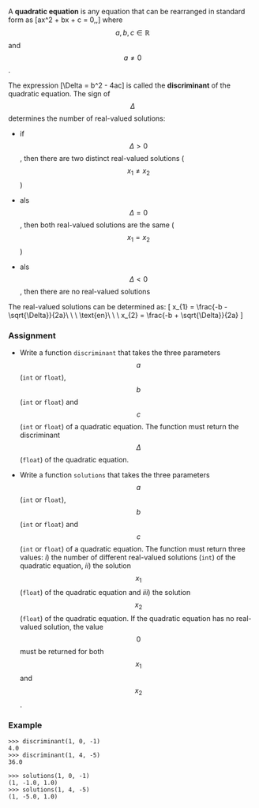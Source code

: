 A **quadratic equation** is any equation that can be rearranged in standard form as \[ax^2 + bx + c = 0\,,\] where $$a, b, c \in \mathbb{R}$$ and $$a \neq 0$$.

The expression \[\Delta = b^2 - 4ac\] is called the **discriminant** of the quadratic equation. The sign of $$\Delta$$ determines the number of real-valued solutions:

- if $$\Delta > 0$$, then there are two distinct real-valued solutions ($$x_1 \neq x_2$$)

- als $$\Delta = 0$$, then both real-valued solutions are the same ($$x_1 = x_2$$)

- als $$\Delta < 0$$, then there are no real-valued solutions

The real-valued solutions can be determined as: \[ x_{1} = \frac{-b - \sqrt{\Delta}}{2a}\ \ \ \text{en}\ \ \ x_{2} = \frac{-b + \sqrt{\Delta}}{2a} \]

### Assignment

- Write a function `discriminant` that takes the three parameters $$a$$ (`int` or `float`), $$b$$ (`int` or `float`) and $$c$$ (`int` or `float`) of a quadratic equation. The function must return the discriminant $$\Delta$$ (`float`) of the quadratic equation.

- Write a function `solutions` that takes the three parameters $$a$$ (`int` or `float`), $$b$$ (`int` or `float`) and $$c$$ (`int` or `float`) of a quadratic equation. The function must return three values: *i*) the number of different real-valued solutions (`int`) of the quadratic equation, *ii*) the solution $$x_1$$ (`float`) of the quadratic equation and *iii*) the solution $$x_2$$ (`float`)  of the quadratic equation. If the quadratic equation has no real-valued solution, the value $$0$$ must be returned for both $$x_1$$ and $$x_2$$.

### Example

```console?lang=python&prompt=>>>
>>> discriminant(1, 0, -1)
4.0
>>> discriminant(1, 4, -5)
36.0

>>> solutions(1, 0, -1)
(1, -1.0, 1.0)
>>> solutions(1, 4, -5)
(1, -5.0, 1.0)
```
